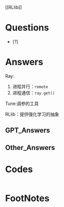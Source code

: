 [[RLlib]]

# Questions

- [?] 


# Answers
Ray:
1. 进程并行：`remote`
2. 进程通信：`ray.get()` 

Tune:调参的工具

RLlib：提供强化学习的抽象

## GPT_Answers


## Other_Answers


# Codes

```python

```


# FootNotes
